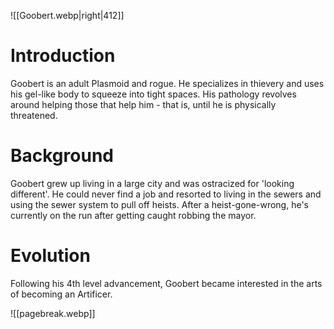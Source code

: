 ![[Goobert.webp|right|412]]


# Introduction
Goobert is an adult Plasmoid and rogue. He specializes in thievery and uses his gel-like body to squeeze into tight spaces. His pathology revolves around helping those that help him - that is, until he is physically threatened.

# Background
Goobert grew up living in a large city and was ostracized for 'looking different'. He could never find a job and resorted to living in the sewers and using the sewer system to pull off heists. After a heist-gone-wrong, he's currently on the run after getting caught robbing the mayor.

# Evolution
Following his 4th level advancement, Goobert became interested in the arts of becoming an Artificer.

![[pagebreak.webp]]
